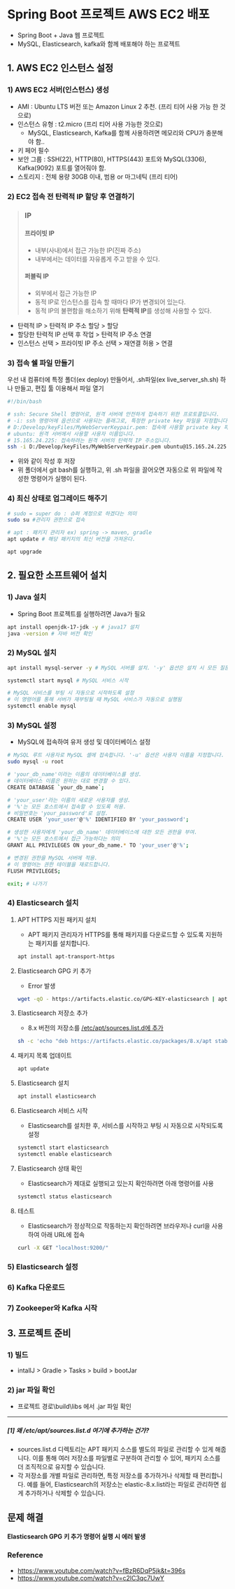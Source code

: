 # Spring Boot 프로젝트 AWS EC2 배포
* Spring Boot + Java 웹 프로젝트
* MySQL, Elasticsearch, kafka와 함께 배포해야 하는 프로젝트

## 1. AWS EC2 인스턴스 설정
### 1) AWS EC2 서버(인스턴스) 생성
* AMI : Ubuntu LTS 버전 또는 Amazon Linux 2 추천. (프리 티어 사용 가능 한 것으로)
* 인스턴스 유형 : t2.micro (프리 티어 사용 가능한 것으로)
    * MySQL, Elasticsearch, Kafka를 함께 사용하려면 메모리와 CPU가 충분해야 함..
* 키 페어 필수
* 보안 그룹 : SSH(22), HTTP(80), HTTPS(443) 포트와 MySQL(3306), Kafka(9092) 포트를 열어줘야 함.
* 스토리지 : 전체 용량 30GB 이내, 범용 or 마그네틱 (프리 티어)

### 2) EC2 접속 전 탄력적 IP 할당 후 연결하기
> ### IP
> #### 프라이빗 IP
> * 내부(사내)에서 접근 가능한 IP(진짜 주소)
> * 내부에서는 데이터를 자유롭게 주고 받을 수 있다.
> #### 퍼블릭 IP
> * 외부에서 접근 가능한 IP
> * 동적 IP로 인스턴스를 접속 할 때마다 IP가 변경되어 있는다.
> * 동적 IP의 불편함을 해소하기 위해 **탄력적 IP**를 생성해 사용할 수 있다.
* 탄력적 IP > 탄력적 IP 주소 할당 > 할당
* 할당한 탄력적 IP 선택 후 작업 > 탄력적 IP 주소 연결
* 인스턴스 선택 > 프라이빗 IP 주소 선택 > 재연결 허용 > 연결

### 3) 접속 쉘 파일 만들기
우선 내 컴퓨터에 특정 폴더(ex deploy) 만들어서, .sh파일(ex live_server_sh.sh) 하나 만들고, 편집 툴 이용해서 파일 열기
```bash
#!/bin/bash

# ssh: Secure Shell 명령어로, 원격 서버에 안전하게 접속하기 위한 프로토콜입니다.
# -i: ssh 명령어에 옵션으로 사용되는 플래그로, 특정한 private key 파일을 지정합니다.
# D:/Develop/keyFiles/MyWebServerKeypair.pem: 접속에 사용할 private key 파일의 경로입니다.
# ubuntu: 원격 서버에서 사용할 사용자 이름입니다.
# 15.165.24.225: 접속하려는 원격 서버의 탄력적 IP 주소입니다.
ssh -i D:/Develop/keyFiles/MyWebServerKeypair.pem ubuntu@15.165.24.225
```
* 위와 같이 작성 후 저장
* 위 폴더에서 git bash를 실행하고, 위 .sh 파일을 끌어오면 자동으로 위 파일에 작성한 명령어가 실행이 된다.

### 4) 최신 상태로 업그레이드 해주기
```bash
# sudo = super do : 슈퍼 계정으로 하겠다는 의미
sudo su #관리자 권한으로 접속

# apt : 패키지 관리자 ex) spring -> maven, gradle
apt update # 해당 패키지의 최신 버전을 가져온다.

apt upgrade
```

## 2. 필요한 소프트웨어 설치
### 1) Java 설치
* Spring Boot 프로젝트를 실행하려면 Java가 필요
```bash
apt install openjdk-17-jdk -y # java17 설치
java -version # 자바 버전 확인
```

### 2) MySQL 설치
```bash
apt install mysql-server -y # MySQL 서버를 설치. '-y' 옵션은 설치 시 모든 질문에 대해 'yes'라고 자동으로 응답

systemctl start mysql # MySQL 서비스 시작

# MySQL 서비스를 부팅 시 자동으로 시작하도록 설정
# 이 명령어를 통해 서버가 재부팅될 때 MySQL 서비스가 자동으로 실행됨
systemctl enable mysql 
```

### 3) MySQL 설정
* MySQL에 접속하여 유저 생성 및 데이터베이스 설정
```bash
# MySQL 루트 사용자로 MySQL 셸에 접속합니다. '-u' 옵션은 사용자 이름을 지정합니다.
sudo mysql -u root

# 'your_db_name'이라는 이름의 데이터베이스를 생성. 
# 데이터베이스 이름은 원하는 대로 변경할 수 있다.
CREATE DATABASE `your_db_name`;

# 'your_user'라는 이름의 새로운 사용자를 생성. 
# '%'는 모든 호스트에서 접속할 수 있도록 허용.
# 비밀번호는 'your_password'로 설정.
CREATE USER 'your_user'@'%' IDENTIFIED BY 'your_password';

# 생성한 사용자에게 'your_db_name' 데이터베이스에 대한 모든 권한을 부여.
# '%'는 모든 호스트에서 접근 가능하다는 의미
GRANT ALL PRIVILEGES ON your_db_name.* TO 'your_user'@'%';

# 변경된 권한을 MySQL 서버에 적용.
# 이 명령어는 권한 테이블을 재로드합니다.
FLUSH PRIVILEGES;

exit; # 나가기
```

### 4) Elasticsearch 설치
1. APT HTTPS 지원 패키지 설치
    * APT 패키지 관리자가 HTTPS를 통해 패키지를 다운로드할 수 있도록 지원하는 패키지를 설치합니다.
    ```bash
    apt install apt-transport-https
    ```
2. Elasticsearch GPG 키 추가
    * Error 발생
    ```bash
    wget -qO - https://artifacts.elastic.co/GPG-KEY-elasticsearch | apt-key add -
    ```
3. Elasticsearch 저장소 추가
    * 8.x 버전의 저장소를 [/etc/apt/sources.list.d에 추가](#1-왜-etcaptsourceslistd-여기에-추가하는-건가)
    ``` bash
    sh -c 'echo "deb https://artifacts.elastic.co/packages/8.x/apt stable main" > /etc/apt/sources.list.d/elastic-8.x.list'
    ```
4. 패키지 목록 업데이트
    ```bash
    apt update
    ```
5. Elasticsearch 설치
    ```bash
    apt install elasticsearch
    ```

6. Elasticsearch 서비스 시작
    * Elasticsearch를 설치한 후, 서비스를 시작하고 부팅 시 자동으로 시작되도록 설정
    ```bash
    systemctl start elasticsearch
    systemctl enable elasticsearch
    ```

7. Elasticsearch 상태 확인
    * Elasticsearch가 제대로 실행되고 있는지 확인하려면 아래 명령어를 사용
    ```bash
    systemctl status elasticsearch
    ```

8. 테스트
    * Elasticsearch가 정상적으로 작동하는지 확인하려면 브라우저나 curl을 사용하여 아래 URL에 접속
    ```bash
    curl -X GET "localhost:9200/"
    ```

### 5) Elasticsearch 설정

### 6) Kafka 다운로드
### 7) Zookeeper와 Kafka 시작







## 3. 프로젝트 준비
### 1) 빌드
* intallJ > Gradle > Tasks > build > bootJar
### 2) jar 파일 확인
* 프로젝트 경로\build\libs 에서 .jar 파일 확인











---
##### [1] 왜 /etc/apt/sources.list.d 여기에 추가하는 건가?
* sources.list.d 디렉토리는 APT 패키지 소스를 별도의 파일로 관리할 수 있게 해줍니다. 이를 통해 여러 저장소를 파일별로 구분하여 관리할 수 있어, 패키지 소스를 더 조직적으로 유지할 수 있습니다.
* 각 저장소를 개별 파일로 관리하면, 특정 저장소를 추가하거나 삭제할 때 편리합니다. 예를 들어, Elasticsearch의 저장소는 elastic-8.x.list라는 파일로 관리하면 쉽게 추가하거나 삭제할 수 있습니다.

## 문제 해결
#### Elasticsearch GPG 키 추가 명령어 실행 시 에러 발생















### Reference
* https://www.youtube.com/watch?v=fBzR6DqP5jk&t=396s
* https://www.youtube.com/watch?v=c2lC3qc7UwY
